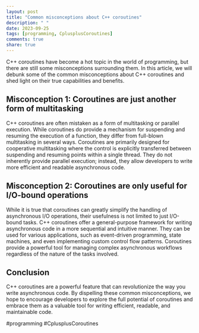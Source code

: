 ```yaml
---
layout: post
title: "Common misconceptions about C++ coroutines"
description: " "
date: 2023-09-25
tags: [programming, CplusplusCoroutines]
comments: true
share: true
---
```


C++ coroutines have become a hot topic in the world of programming, but there are still some misconceptions surrounding them. In this article, we will debunk some of the common misconceptions about C++ coroutines and shed light on their true capabilities and benefits.

## Misconception 1: Coroutines are just another form of multitasking
C++ coroutines are often mistaken as a form of multitasking or parallel execution. While coroutines do provide a mechanism for suspending and resuming the execution of a function, they differ from full-blown multitasking in several ways. Coroutines are primarily designed for cooperative multitasking where the control is explicitly transferred between suspending and resuming points within a single thread. They do not inherently provide parallel execution; instead, they allow developers to write more efficient and readable asynchronous code.

## Misconception 2: Coroutines are only useful for I/O-bound operations
While it is true that coroutines can greatly simplify the handling of asynchronous I/O operations, their usefulness is not limited to just I/O-bound tasks. C++ coroutines offer a general-purpose framework for writing asynchronous code in a more sequential and intuitive manner. They can be used for various applications, such as event-driven programming, state machines, and even implementing custom control flow patterns. Coroutines provide a powerful tool for managing complex asynchronous workflows regardless of the nature of the tasks involved.

## Conclusion
C++ coroutines are a powerful feature that can revolutionize the way you write asynchronous code. By dispelling these common misconceptions, we hope to encourage developers to explore the full potential of coroutines and embrace them as a valuable tool for writing efficient, readable, and maintainable code.

#programming #CplusplusCoroutines